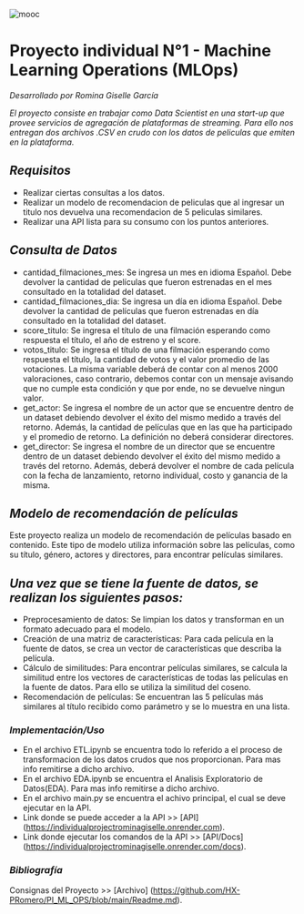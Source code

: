 ![mooc](https://github.com/Rominagarcia/ProyectoDA/assets/96449858/7d650dcd-cdcd-4f4a-8c6f-5d25c38b3ab4)

# Proyecto individual N°1 - Machine Learning Operations (MLOps)

*Desarrollado por Romina Giselle García*

*El proyecto consiste en trabajar como Data Scientist en una start-up que provee servicios de agregación de plataformas de streaming.
Para ello nos entregan dos archivos .CSV en crudo con los datos de peliculas que emiten en la plataforma.*

## *Requisitos*
- Realizar ciertas consultas a los datos.
- Realizar un modelo de recomendacion de peliculas que al ingresar un titulo nos devuelva una recomendacion de 5 peliculas similares.
- Realizar una API lista para su consumo con los puntos anteriores.

## *Consulta de Datos*
- cantidad_filmaciones_mes: Se ingresa un mes en idioma Español. Debe devolver la cantidad de películas que fueron estrenadas en el mes consultado en la totalidad del dataset.
- cantidad_filmaciones_dia: Se ingresa un día en idioma Español. Debe devolver la cantidad de películas que fueron estrenadas en día consultado en la totalidad del dataset.
- score_titulo: Se ingresa el título de una filmación esperando como respuesta el título, el año de estreno y el score.
- votos_titulo: Se ingresa el título de una filmación esperando como respuesta el título, la cantidad de votos y el valor promedio de las votaciones. La misma variable deberá de contar con al menos 2000 valoraciones, caso contrario, debemos contar con un mensaje avisando que no cumple esta condición y que por ende, no se devuelve ningun valor.
- get_actor: Se ingresa el nombre de un actor que se encuentre dentro de un dataset debiendo devolver el éxito del mismo medido a través del retorno. Además, la cantidad de películas que en las que ha participado y el promedio de retorno. La definición no deberá considerar directores.
- get_director: Se ingresa el nombre de un director que se encuentre dentro de un dataset debiendo devolver el éxito del mismo medido a través del retorno. Además, deberá devolver el nombre de cada película con la fecha de lanzamiento, retorno individual, costo y ganancia de la misma.


## *Modelo de recomendación de películas*
Este proyecto realiza un modelo de recomendación de películas basado en contenido. Este tipo de modelo utiliza información sobre las películas, como su título, género, actores y directores, para encontrar películas similares.

## *Una vez que se tiene la fuente de datos, se realizan los siguientes pasos:*
- Preprocesamiento de datos: Se limpian los datos y transforman en un formato adecuado para el modelo.
- Creación de una matriz de características: Para cada película en la fuente de datos, se crea un vector de características que describa la película.
- Cálculo de similitudes: Para encontrar películas similares, se calcula la similitud entre los vectores de características de todas las películas en la fuente de datos. Para ello se utiliza la similitud del coseno.
- Recomendación de películas: Se encuentran las 5 películas más similares al título recibido como parámetro y se lo muestra en una lista.

### *Implementación/Uso*
- En el archivo ETL.ipynb se encuentra todo lo referido a el proceso de transformacion de los datos crudos que nos proporcionan. Para mas info remitirse a dicho archivo.
- En el archivo EDA.ipynb se encuentra el Analisis Exploratorio de Datos(EDA). Para mas info remitirse a dicho archivo.
- En el archivo main.py se encuentra el achivo principal, el cual se deve ejecutar en la API.
- Link donde se puede acceder a la API >> [API] (https://individualprojectrominagiselle.onrender.com).
- Link donde ejecutar los comandos de la API >> [API/Docs] (https://individualprojectrominagiselle.onrender.com/docs).

### *Bibliografía*
Consignas del Proyecto >> [Archivo] (https://github.com/HX-PRomero/PI_ML_OPS/blob/main/Readme.md). 
